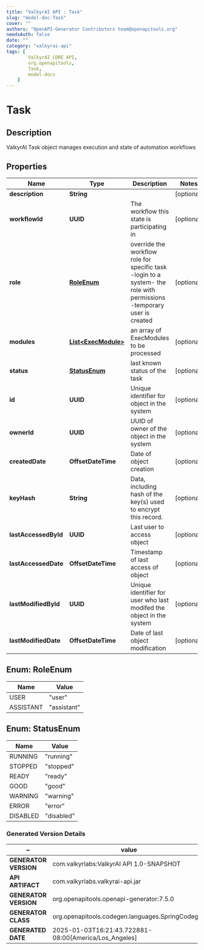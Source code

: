 ```yaml
---
title: "ValkyrAI API : Task"
slug: "model-doc-Task"
cover: ""
authors: "OpenAPI-Generator Contributors team@openapitools.org"
needsAuth: false
date: ""
category: "valkyrai-api"
tags: [
        ValkyrAI CORE API,
        org.openapitools,
        Task,
        model-docs
    ]
---
```


# Task


## Description
ValkyrAI Task object manages execution and state of automation workflows

## Properties

| Name | Type | Description | Notes |
|------------ | ------------- | ------------- | -------------|
|**description** | **String** |  |  [optional] |
|**workflowId** | **UUID** | The workflow this state is participating in |  [optional] |
|**role** | [**RoleEnum**](#RoleEnum) | override the workflow role for specific task -login to a system- the role with permissions -temporary user is created |  [optional] |
|**modules** | [**List&lt;ExecModule&gt;**](ExecModule.md) | an array of ExecModules to be processed |  [optional] |
|**status** | [**StatusEnum**](#StatusEnum) | last known status of the task |  [optional] |
|**id** | **UUID** | Unique identifier for object in the system |  [optional] |
|**ownerId** | **UUID** | UUID of owner of the object in the system |  [optional] |
|**createdDate** | **OffsetDateTime** | Date of object creation |  [optional] |
|**keyHash** | **String** | Data, including hash of the key(s) used to encrypt this record. |  [optional] |
|**lastAccessedById** | **UUID** | Last user to access object |  [optional] |
|**lastAccessedDate** | **OffsetDateTime** | Timestamp of last access of object |  [optional] |
|**lastModifiedById** | **UUID** | Unique identifier for user who last modifed the object in the system |  [optional] |
|**lastModifiedDate** | **OffsetDateTime** | Date of last object modification |  [optional] |



## Enum: RoleEnum

| Name | Value |
|---- | -----|
| USER | &quot;user&quot; |
| ASSISTANT | &quot;assistant&quot; |



## Enum: StatusEnum

| Name | Value |
|---- | -----|
| RUNNING | &quot;running&quot; |
| STOPPED | &quot;stopped&quot; |
| READY | &quot;ready&quot; |
| GOOD | &quot;good&quot; |
| WARNING | &quot;warning&quot; |
| ERROR | &quot;error&quot; |
| DISABLED | &quot;disabled&quot; |


### Generated Version Details

~ | value
------------- | -------------
**GENERATOR VERSION** | com.valkyrlabs:ValkyrAI API 1.0-SNAPSHOT
**API ARTIFACT** | com.valkyrlabs.valkyrai-api.jar
**GENERATOR VERSION** | org.openapitools.openapi-generator:7.5.0
**GENERATOR CLASS** | org.openapitools.codegen.languages.SpringCodegen
**GENERATED DATE** | 2025-01-03T16:21:43.722881-08:00[America/Los_Angeles]
